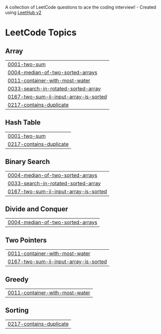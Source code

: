A collection of LeetCode questions to ace the coding interview! - Created using [LeetHub v2](https://github.com/arunbhardwaj/LeetHub-2.0)
<!---LeetCode Topics Start-->
# LeetCode Topics
## Array
|  |
| ------- |
| [0001-two-sum](https://github.com/Rehan-252/Leetcode-DSA/tree/master/0001-two-sum) |
| [0004-median-of-two-sorted-arrays](https://github.com/Rehan-252/Leetcode-DSA/tree/master/0004-median-of-two-sorted-arrays) |
| [0011-container-with-most-water](https://github.com/Rehan-252/Leetcode-DSA/tree/master/0011-container-with-most-water) |
| [0033-search-in-rotated-sorted-array](https://github.com/Rehan-252/Leetcode-DSA/tree/master/0033-search-in-rotated-sorted-array) |
| [0167-two-sum-ii-input-array-is-sorted](https://github.com/Rehan-252/Leetcode-DSA/tree/master/0167-two-sum-ii-input-array-is-sorted) |
| [0217-contains-duplicate](https://github.com/Rehan-252/Leetcode-DSA/tree/master/0217-contains-duplicate) |
## Hash Table
|  |
| ------- |
| [0001-two-sum](https://github.com/Rehan-252/Leetcode-DSA/tree/master/0001-two-sum) |
| [0217-contains-duplicate](https://github.com/Rehan-252/Leetcode-DSA/tree/master/0217-contains-duplicate) |
## Binary Search
|  |
| ------- |
| [0004-median-of-two-sorted-arrays](https://github.com/Rehan-252/Leetcode-DSA/tree/master/0004-median-of-two-sorted-arrays) |
| [0033-search-in-rotated-sorted-array](https://github.com/Rehan-252/Leetcode-DSA/tree/master/0033-search-in-rotated-sorted-array) |
| [0167-two-sum-ii-input-array-is-sorted](https://github.com/Rehan-252/Leetcode-DSA/tree/master/0167-two-sum-ii-input-array-is-sorted) |
## Divide and Conquer
|  |
| ------- |
| [0004-median-of-two-sorted-arrays](https://github.com/Rehan-252/Leetcode-DSA/tree/master/0004-median-of-two-sorted-arrays) |
## Two Pointers
|  |
| ------- |
| [0011-container-with-most-water](https://github.com/Rehan-252/Leetcode-DSA/tree/master/0011-container-with-most-water) |
| [0167-two-sum-ii-input-array-is-sorted](https://github.com/Rehan-252/Leetcode-DSA/tree/master/0167-two-sum-ii-input-array-is-sorted) |
## Greedy
|  |
| ------- |
| [0011-container-with-most-water](https://github.com/Rehan-252/Leetcode-DSA/tree/master/0011-container-with-most-water) |
## Sorting
|  |
| ------- |
| [0217-contains-duplicate](https://github.com/Rehan-252/Leetcode-DSA/tree/master/0217-contains-duplicate) |
<!---LeetCode Topics End-->
